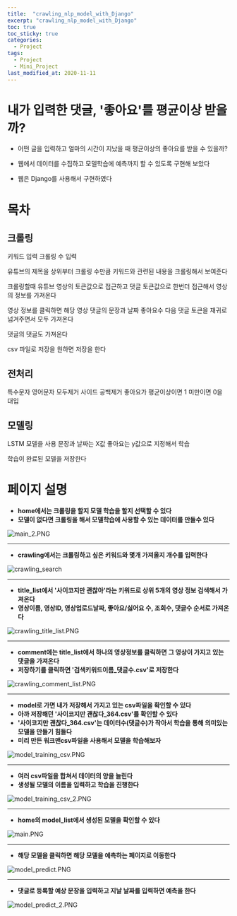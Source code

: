 ```yaml
---
title:  "crawling_nlp_model_with_Django"
excerpt: "crawling_nlp_model_with_Django"
toc: true
toc_sticky: true
categories:
  - Project
tags:
  - Project
  - Mini_Project
last_modified_at: 2020-11-11
---
```


# 내가 입력한 댓글, '좋아요'를 평균이상 받을까?

* 어떤 글을 입력하고 얼마의 시간이 지났을 때 평균이상의 좋아요를 받을 수 있을까?

* 웹에서 데이터를 수집하고 모델학습에 예측까지 할 수 있도록 구현해 보았다

* 웹은 Django를 사용해서 구현하였다

# 목차

## 크롤링

키워드 입력
크롤링 수 입력

유튜브의 제목을 상위부터 크롤링 수만큼 키워드와 관련된 내용을 크롤링해서 보여준다

크롤링할때 유튜브 영상의 토큰값으로 접근하고 댓글 토큰값으로 한번더 접근해서 영상의 정보를 가져온다

영상 정보를 클릭하면 해당 영상 댓글의 문장과 날짜 좋아요수 다음 댓글 토큰을 재귀로 넘겨주면서 모두 가져온다

댓글의 댓글도 가져온다

csv 파일로 저장을 원하면 저장을 한다

## 전처리

특수문자 영어문자 모두제거 사이드 공백제거
좋아요가 평균이상이면 1 미만이면 0을 대입

## 모델링

LSTM 모델을 사용
문장과 날짜는 X값 좋아요는 y값으로 지정해서 학습

학습이 완료된 모델을 저장한다

# 페이지 설명

* **home에서는 크롤링을 할지 모델 학습을 할지 선택할 수 있다**
* **모델이 없다면 크롤링을 해서 모델학습에 사용할 수 있는 데이터를 만들수 있다**

![main_2.PNG](/img/main_2.PNG)

---

* **crawling에서는 크롤링하고 싶은 키워드와 몇개 가져올지 개수를 입력한다**

![crawling_search](/assets/images/project/crawling_nlp_model_with_Django/crawling_search.PNG)  

---

* **title_list에서 '사이코지만 괜찮아'라는 키워드로 상위 5개의 영상 정보 검색해서 가져온다**
* **영상이름, 영상ID, 영상업로드날짜, 좋아요/싫어요 수, 조회수, 댓글수 순서로 가져온다**

![crawling_title_list.PNG](/assets/images/project/crawling_nlp_model_with_Django/crawling_title_list.PNG)  

---

* **comment에는 title_list에서 하나의 영상정보를 클릭하면 그 영상이 가지고 있는 댓글을 가져온다**
* **저장하기를 클릭하면 '검색키워드이름_댓글수.csv'로 저장한다**

![crawling_comment_list.PNG](/assets/images/project/crawling_nlp_model_with_Django/crawling_comment_list.PNG)  

---

* **model로 가면 내가 저장해서 가지고 있는 csv파일을 확인할 수 있다**
* **아까 저장해던 '사이코지만 괜찮다_364.csv'를 확인할 수 있다**
* **'사이코지만 괜찮다_364.csv'는 데이터수(댓글수)가 작아서 학습을 통해 의미있는 모델을 만들기 힘들다**
* **미리 만든 워크맨csv파일을 사용해서 모델을 학습해보자**

![model_training_csv.PNG](/assets/images/project/crawling_nlp_model_with_Django/model_training_csv.PNG)  

---

* **여러 csv파일을 합쳐서 데이터의 양을 늘린다**
* **생성될 모델의 이름을 입력하고 학습을 진행한다**

![model_training_csv_2.PNG](/assets/images/project/crawling_nlp_model_with_Django/model_training_csv_2.PNG) 

---

* **home의 model_list에서 생성된 모델을 확인할 수 있다**

![main.PNG](/assets/images/project/crawling_nlp_model_with_Django/main.PNG)  

---

* **해당 모델을 클릭하면 해당 모델을 예측하는 페이지로 이동한다**

![model_predict.PNG](/assets/images/project/crawling_nlp_model_with_Django/model_predict.PNG)  

---

* **댓글로 등록할 예상 문장을 입력하고 지날 날짜를 입력하면 예측을 한다**

![model_predict_2.PNG](/assets/images/project/crawling_nlp_model_with_Django/model_predict_2.PNG)  

 
